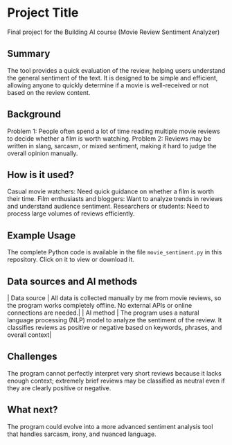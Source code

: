 # Project Title

Final project for the Building AI course (Movie Review Sentiment Analyzer)


## Summary
The tool provides a quick evaluation of the review, helping users understand the general sentiment of the text. It is designed to be simple and efficient, allowing anyone to quickly determine if a movie is well-received or not based on the review content.

## Background
Problem 1: People often spend a lot of time reading multiple movie reviews to decide whether a film is worth watching.
Problem 2: Reviews may be written in slang, sarcasm, or mixed sentiment, making it hard to judge the overall opinion manually.

## How is it used?
Casual movie watchers: Need quick guidance on whether a film is worth their time.
Film enthusiasts and bloggers: Want to analyze trends in reviews and understand audience sentiment.
Researchers or students: Need to process large volumes of reviews efficiently.

## Example Usage
The complete Python code is available in the file `movie_sentiment.py` in this repository. Click on it to view or download it.

## Data sources and AI methods
| Data source | All data is collected manually by me from movie reviews, so the program works completely offline. No external APIs or online connections are needed.|
| AI method   | The program uses a natural language processing (NLP) model to analyze the sentiment of the review. It classifies reviews as positive or negative based on keywords, phrases, and overall context|      

## Challenges
The program cannot perfectly interpret very short reviews because it lacks enough context; extremely brief reviews may be classified as neutral even if they are clearly positive or negative.

## What next?

The program could evolve into a more advanced sentiment analysis tool that handles sarcasm, irony, and nuanced language.
